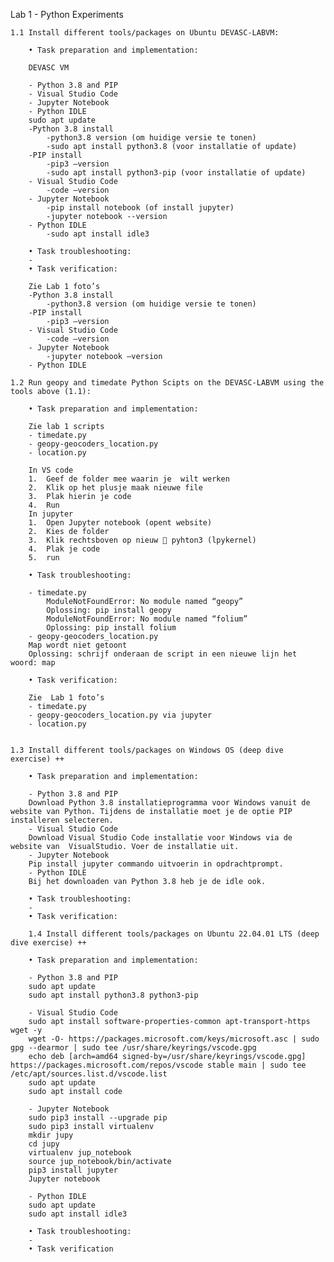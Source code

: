 Lab 1 - Python Experiments

	1.1 Install different tools/packages on Ubuntu DEVASC-LABVM:

		• Task preparation and implementation: 

		DEVASC VM

		- Python 3.8 and PIP
		- Visual Studio Code
		- Jupyter Notebook
		- Python IDLE
		sudo apt update
		-Python 3.8 install
			-python3.8 version (om huidige versie te tonen)
			-sudo apt install python3.8 (voor installatie of update)
		-PIP install
			-pip3 –version
			-sudo apt install python3-pip (voor installatie of update)
		- Visual Studio Code
			-code –version
		- Jupyter Notebook
			-pip install notebook (of install jupyter)
			-jupyter notebook --version
		- Python IDLE
			-sudo apt install idle3

		• Task troubleshooting:
		-
		• Task verification:

		Zie Lab 1 foto’s
		-Python 3.8 install
			-python3.8 version (om huidige versie te tonen)
		-PIP install
			-pip3 –version
		- Visual Studio Code
			-code –version
		- Jupyter Notebook
			-jupyter notebook –version
		- Python IDLE

	1.2 Run geopy and timedate Python Scipts on the DEVASC-LABVM using the tools above (1.1):

		• Task preparation and implementation: 

		Zie lab 1 scripts
		- timedate.py 
		- geopy-geocoders_location.py
		- location.py

		In VS code
		1.	Geef de folder mee waarin je  wilt werken
		2.	Klik op het plusje maak nieuwe file
		3.	Plak hierin je code
		4.	Run
		In jupyter
		1.	Open Jupyter notebook (opent website)
		2.	Kies de folder 
		3.	Klik rechtsboven op nieuw  pyhton3 (lpykernel)
		4.	Plak je code 
		5.	run

		• Task troubleshooting:

		- timedate.py
			ModuleNotFoundError: No module named “geopy”
			Oplossing: pip install geopy
			ModuleNotFoundError: No module named “folium”
			Oplossing: pip install folium
		- geopy-geocoders_location.py
		Map wordt niet getoont 
		Oplossing: schrijf onderaan de script in een nieuwe lijn het woord: map

		• Task verification:

		Zie  Lab 1 foto’s
		- timedate.py	
		- geopy-geocoders_location.py via jupyter
		- location.py


	1.3 Install different tools/packages on Windows OS (deep dive exercise) ++

		• Task preparation and implementation:

		- Python 3.8 and PIP
		Download Python 3.8 installatieprogramma voor Windows vanuit de website van Python. Tijdens de installatie moet je de optie PIP installeren selecteren.
		- Visual Studio Code
		Download Visual Studio Code installatie voor Windows via de website van  VisualStudio. Voer de installatie uit.
		- Jupyter Notebook
		Pip install jupyter commando uitvoerin in opdrachtprompt.
		- Python IDLE
		Bij het downloaden van Python 3.8 heb je de idle ook.

		• Task troubleshooting:
		-
		• Task verification:

		1.4 Install different tools/packages on Ubuntu 22.04.01 LTS (deep dive exercise) ++

		• Task preparation and implementation:

		- Python 3.8 and PIP
		sudo apt update
		sudo apt install python3.8 python3-pip

		- Visual Studio Code
		sudo apt install software-properties-common apt-transport-https wget -y
		wget -O- https://packages.microsoft.com/keys/microsoft.asc | sudo gpg --dearmor | sudo tee /usr/share/keyrings/vscode.gpg
		echo deb [arch=amd64 signed-by=/usr/share/keyrings/vscode.gpg] https://packages.microsoft.com/repos/vscode stable main | sudo tee /etc/apt/sources.list.d/vscode.list
		sudo apt update
		sudo apt install code

		- Jupyter Notebook
		sudo pip3 install --upgrade pip
		sudo pip3 install virtualenv
		mkdir jupy
		cd jupy
		virtualenv jup_notebook
		source jup_notebook/bin/activate
		pip3 install jupyter
		Jupyter notebook

		- Python IDLE
		sudo apt update
		sudo apt install idle3

		• Task troubleshooting:
		-
		• Task verification

